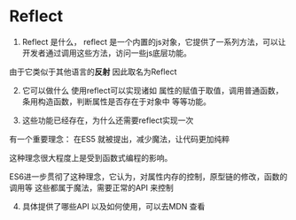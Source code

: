 # Reflect

1. Reflect 是什么，
reflect 是一个内置的js对象，它提供了一系列方法，可以让开发者通过调用这些方法，访问一些js底层功能。

由于它类似于其他语言的**反射** 因此取名为Reflect

2. 它可以做什么
使用reflect可以实现诸如 属性的赋值于取值，调用普通函数，条用构造函数，判断属性是否存在于对象中 等等功能。

3. 这些功能已经存在，为什么还需要reflect实现一次

有一个重要理念： 在ES5 就被提出，减少魔法，让代码更加纯粹

这种理念很大程度上是受到函数式编程的影响。

ES6进一步贯彻了这种理念，它认为，对属性内存的控制，原型链的修改，函数的调用等 这些都属于魔法，需要正常的API  来控制

4. 具体提供了哪些API 以及如何使用，可以去MDN 查看

